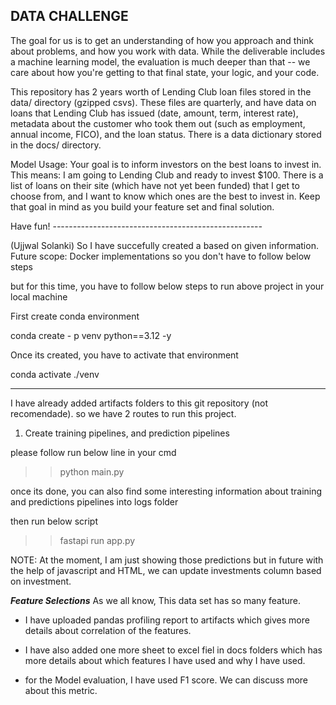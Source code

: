 DATA CHALLENGE
-

The goal for us is to get an understanding of how you approach and think about
problems, and how you work with data. While the deliverable includes a machine learning model, the 
evaluation is much deeper than that -- we care about how you're getting to that final state, your logic, 
and your code.  

This repository has 2 years worth of Lending Club loan files stored in the data/ directory (gzipped csvs). 
These files are quarterly, and have data on loans that Lending Club has 
issued (date, amount, term, interest rate), metadata about the customer who took them 
out (such as employment, annual income, FICO), and the loan status. There is a data dictionary stored
in the docs/ directory.

Model Usage: Your goal is to inform investors on the best loans to invest in. This means: I am going to Lending Club and 
ready to invest $100. There is a list of loans on their site (which have not
yet been funded) that I get to choose from, and I want to know which ones are the best to invest in.
Keep that goal in mind as you build your feature set and final solution.

Have fun!
-*-*-*-*-*-*-*-*-*-*-*-*-*-*-*-*-*-*-*-*-*-*-*-*-*-*-*-*-*-*-*-*-*-*-*-*-*-*-*-*-*-*-*-*-*-*-*-*-*-*-*-*



(Ujjwal Solanki)
So I have succefully created a based on given information.
Future scope: Docker implementations so you don't have to follow below steps

but for this time, you have to follow below steps to run above project in your local machine

First create conda environment 

conda create - p venv python==3.12 -y

Once its created, you have to activate that environment

conda activate ./venv

________________________________________________________________________________________________________

I have already added artifacts folders to this git repository (not recomendade).
so we have 2 routes to run this project.

1. Create training pipelines, and prediction pipelines

please follow run below line in your cmd 

>>python main.py

once its done, you can also find some interesting information about training and predictions pipelines into logs folder

then run below script

>>fastapi run app.py

NOTE: At the moment, I am just showing those predictions but in future with the help of javascript and HTML, 
we can update investments column based on investment.

***Feature Selections***
As we all know, This data set has so many feature.
- I have uploaded pandas profiling report to artifacts which gives more details about correlation of the features.
- I have also added one more sheet to excel fiel in docs folders which has more details about which features I have used and why I have used.

- for the Model evaluation, I have used F1 score. We can discuss more about this metric.

